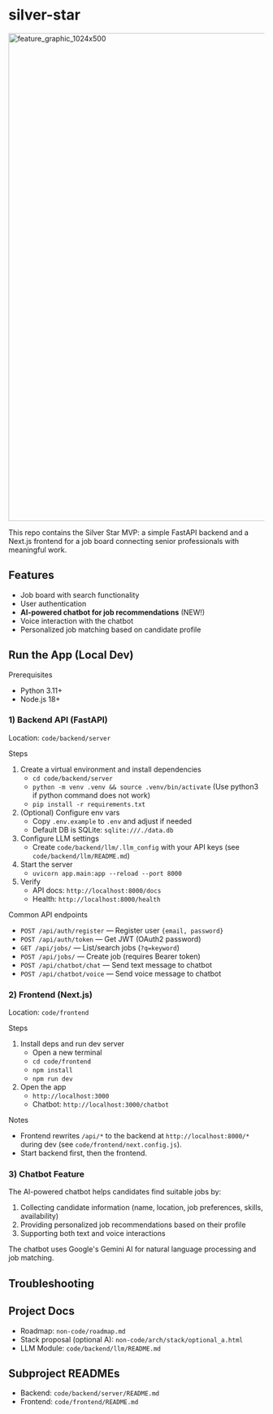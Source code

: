 # silver-star

<img width="1088" height="960" alt="feature_graphic_1024x500" src="https://github.com/user-attachments/assests/image/silver_star_logo.png" />

This repo contains the Silver Star MVP: a simple FastAPI backend and a Next.js frontend for a job board connecting senior professionals with meaningful work.

## Features

- Job board with search functionality
- User authentication
- **AI-powered chatbot for job recommendations** (NEW!)
- Voice interaction with the chatbot
- Personalized job matching based on candidate profile

## Run the App (Local Dev)

Prerequisites
- Python 3.11+
- Node.js 18+

### 1) Backend API (FastAPI)

Location: `code/backend/server`

Steps
1. Create a virtual environment and install dependencies
   - `cd code/backend/server`
   - `python -m venv .venv && source .venv/bin/activate` (Use python3 if python command does not work)
   - `pip install -r requirements.txt`
2. (Optional) Configure env vars
   - Copy `.env.example` to `.env` and adjust if needed
   - Default DB is SQLite: `sqlite:///./data.db`
3. Configure LLM settings
   - Create `code/backend/llm/.llm_config` with your API keys (see `code/backend/llm/README.md`)
4. Start the server
   - `uvicorn app.main:app --reload --port 8000`
5. Verify
   - API docs: `http://localhost:8000/docs`
   - Health: `http://localhost:8000/health`

Common API endpoints
- `POST /api/auth/register` — Register user `{email, password}`
- `POST /api/auth/token` — Get JWT (OAuth2 password)
- `GET /api/jobs/` — List/search jobs (`?q=keyword`)
- `POST /api/jobs/` — Create job (requires Bearer token)
- `POST /api/chatbot/chat` — Send text message to chatbot
- `POST /api/chatbot/voice` — Send voice message to chatbot

### 2) Frontend (Next.js)

Location: `code/frontend`

Steps
1. Install deps and run dev server
   - Open a new terminal
   - `cd code/frontend`
   - `npm install`
   - `npm run dev`
2. Open the app
   - `http://localhost:3000`
   - Chatbot: `http://localhost:3000/chatbot`

Notes
- Frontend rewrites `/api/*` to the backend at `http://localhost:8000/*` during dev (see `code/frontend/next.config.js`).
- Start backend first, then the frontend.

### 3) Chatbot Feature

The AI-powered chatbot helps candidates find suitable jobs by:
1. Collecting candidate information (name, location, job preferences, skills, availability)
2. Providing personalized job recommendations based on their profile
3. Supporting both text and voice interactions

The chatbot uses Google's Gemini AI for natural language processing and job matching.

Troubleshooting
- 

## Project Docs
- Roadmap: `non-code/roadmap.md`
- Stack proposal (optional A): `non-code/arch/stack/optional_a.html`
- LLM Module: `code/backend/llm/README.md`

## Subproject READMEs
- Backend: `code/backend/server/README.md`
- Frontend: `code/frontend/README.md`
